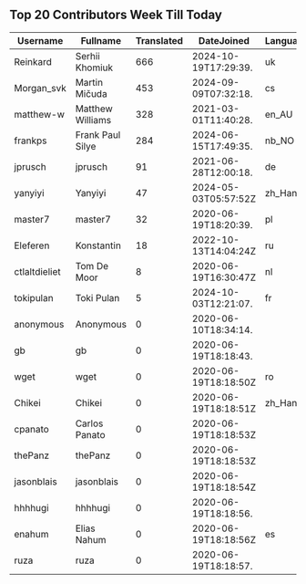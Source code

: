 ## Top 20 Contributors Week Till Today ##
|Username|Fullname|Translated|DateJoined|Language|
|--------|--------|----------|----------|-------|
|Reinkard|Serhii Khomiuk|666|2024-10-19T17:29:39.|uk|
|Morgan_svk|Martin Mičuda|453|2024-09-09T07:32:18.|cs|
|matthew-w|Matthew Williams|328|2021-03-01T11:40:28.|en_AU|
|frankps|Frank Paul Silye|284|2024-06-15T17:49:35.|nb_NO|
|jprusch|jprusch|91|2021-06-28T12:00:18.|de|
|yanyiyi|Yanyiyi|47|2024-05-03T05:57:52Z|zh_Hant|
|master7|master7|32|2020-06-19T18:20:39.|pl|
|Eleferen|Konstantin|18|2022-10-13T14:04:24Z|ru|
|ctlaltdieliet|Tom De Moor|8|2020-06-19T16:30:47Z|nl|
|tokipulan|Toki Pulan|5|2024-10-03T12:21:07.|fr|
|anonymous|Anonymous|0|2020-06-10T18:34:14.||
|gb|gb|0|2020-06-19T18:18:43.||
|wget|wget|0|2020-06-19T18:18:50Z|ro|
|Chikei|Chikei|0|2020-06-19T18:18:51Z|zh_Hant|
|cpanato|Carlos Panato|0|2020-06-19T18:18:53Z||
|thePanz|thePanz|0|2020-06-19T18:18:53Z||
|jasonblais|jasonblais|0|2020-06-19T18:18:54Z||
|hhhhugi|hhhhugi|0|2020-06-19T18:18:56.||
|enahum|Elias  Nahum|0|2020-06-19T18:18:56Z|es|
|ruza|ruza|0|2020-06-19T18:18:57.||
